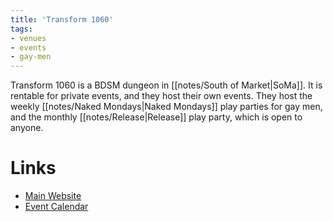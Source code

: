 ```yaml
---
title: 'Transform 1060'
tags:
- venues
- events
- gay-men
---
```


Transform 1060 is a BDSM dungeon in [[notes/South of Market|SoMa]]. It is rentable for private events, and they host their own events. They host the weekly [[notes/Naked Mondays|Naked Mondays]] play parties for gay men, and the monthly [[notes/Release|Release]] play party, which is open to anyone.

# Links
- [Main Website](https://www.transform1060.org)
- [Event Calendar](https://www.transform1060.org/calendar/)